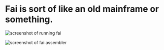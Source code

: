 # Fai is sort of like an old mainframe or something.

![screenshot of running fai](running-fai)

![screenshot of fai assembler](fai-assembler)

[running-fai]: https://github.com/devyn/fai/raw/master/doc/images/debug-session.png
[fai-assembler]: https://github.com/devyn/fai/raw/master/doc/images/fai-asm.png

